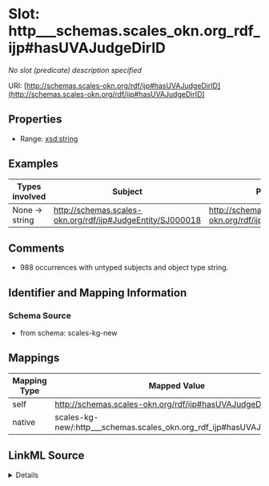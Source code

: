 

# Slot: http___schemas.scales_okn.org_rdf_ijp#hasUVAJudgeDirID


_No slot (predicate) description specified_





URI: [http://schemas.scales-okn.org/rdf/ijp#hasUVAJudgeDirID](http://schemas.scales-okn.org/rdf/ijp#hasUVAJudgeDirID)



<!-- no inheritance hierarchy -->








## Properties

* Range: [xsd:string](http://www.w3.org/2001/XMLSchema#string)






## Examples

| Types involved | Subject | Predicate | Object |
| --- | --- | --- | --- |
| None → string | http://schemas.scales-okn.org/rdf/ijp#JudgeEntity/SJ000018 | http://schemas.scales-okn.org/rdf/ijp#hasUVAJudgeDirID | mag-424 |


## Comments

* 988 occurrences with untyped subjects and object type string.

## Identifier and Mapping Information







### Schema Source


* from schema: scales-kg-new




## Mappings

| Mapping Type | Mapped Value |
| ---  | ---  |
| self | http://schemas.scales-okn.org/rdf/ijp#hasUVAJudgeDirID |
| native | scales-kg-new/:http___schemas.scales_okn.org_rdf_ijp#hasUVAJudgeDirID |




## LinkML Source

<details>

```yaml
name: http___schemas.scales-okn.org_rdf_ijp#hasUVAJudgeDirID
description: No slot (predicate) description specified
comments:
- 988 occurrences with untyped subjects and object type string.
examples:
- description: None → string
  object:
    example_object: mag-424
    example_object_type: string
    example_predicate: http://schemas.scales-okn.org/rdf/ijp#hasUVAJudgeDirID
    example_subject: http://schemas.scales-okn.org/rdf/ijp#JudgeEntity/SJ000018
    example_subject_type: None
from_schema: scales-kg-new
rank: 1000
slot_uri: http://schemas.scales-okn.org/rdf/ijp#hasUVAJudgeDirID
alias: http___schemas.scales_okn.org_rdf_ijp#hasUVAJudgeDirID
range: string

```
</details>